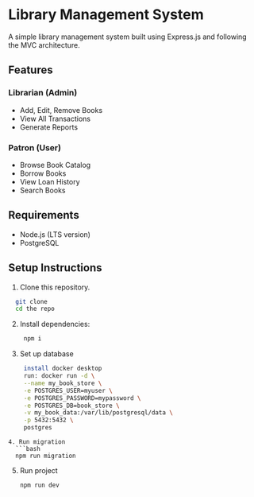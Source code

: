 # Library Management System

A simple library management system built using Express.js and following the MVC architecture.

## Features

### Librarian (Admin)

- Add, Edit, Remove Books
- View All Transactions
- Generate Reports

### Patron (User)

- Browse Book Catalog
- Borrow Books
- View Loan History
- Search Books

## Requirements

- Node.js (LTS version)
- PostgreSQL

## Setup Instructions

1. Clone this repository.

```bash
  git clone
  cd the repo
```

2. Install dependencies:
   ```bash
    npm i
   ```
3. Set up database
   ```bash
    install docker desktop
    run: docker run -d \
    --name my_book_store \
    -e POSTGRES_USER=myuser \
    -e POSTGRES_PASSWORD=mypassword \
    -e POSTGRES_DB=book_store \
    -v my_book_data:/var/lib/postgresql/data \
    -p 5432:5432 \
    postgres
   ```

````
4. Run migration
  ```bash
  npm run migration
````

5. Run project
   ```bash
   npm run dev
   ```
